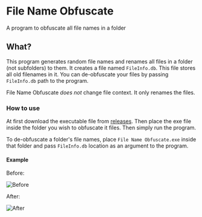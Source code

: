 # File Name Obfuscate
A program to obfuscate all file names in a folder
## What?
This program generates random file names and renames all files in a folder (not subfolders) to them. It creates a file named `FileInfo.db`. This file stores all old filenames in it. You can de-obfuscate your files by passing `FileInfo.db` path to the program.

File Name Obfuscate *does not* change file context. It only renames the files.
### How to use
At first download the executable file from [releases](https://github.com/HirbodBehnam/File-Name-Obfuscate/releases). Then place the exe file inside the folder you wish to obfuscate it files. Then simply run the program.

To de-obfuscate a folder's file names, place `File Name Obfuscate.exe` inside that folder and pass `FileInfo.db` location as an argument to the program.
#### Example
Before:

![Before](https://i.imgur.com/6rBLZ9L.png)

After:

![After](https://i.imgur.com/6KTvzSa.png)
